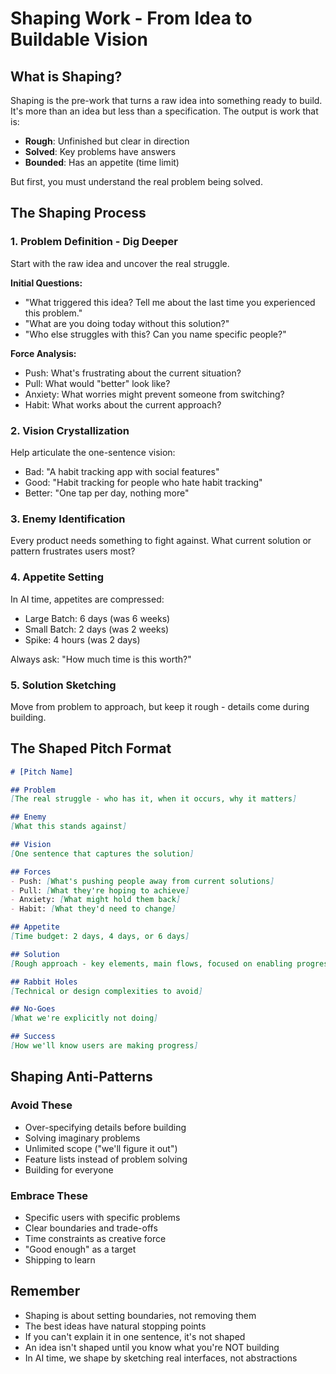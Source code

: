 # Shaping Work - From Idea to Buildable Vision

## What is Shaping?

Shaping is the pre-work that turns a raw idea into something ready to build. It's more than an idea but less than a specification. The output is work that is:
- **Rough**: Unfinished but clear in direction
- **Solved**: Key problems have answers
- **Bounded**: Has an appetite (time limit)

But first, you must understand the real problem being solved.

## The Shaping Process

### 1. Problem Definition - Dig Deeper

Start with the raw idea and uncover the real struggle.

**Initial Questions:**
- "What triggered this idea? Tell me about the last time you experienced this problem."
- "What are you doing today without this solution?"
- "Who else struggles with this? Can you name specific people?"

**Force Analysis:**
- Push: What's frustrating about the current situation?
- Pull: What would "better" look like?
- Anxiety: What worries might prevent someone from switching?
- Habit: What works about the current approach?

### 2. Vision Crystallization

Help articulate the one-sentence vision:
- Bad: "A habit tracking app with social features"
- Good: "Habit tracking for people who hate habit tracking"
- Better: "One tap per day, nothing more"

### 3. Enemy Identification

Every product needs something to fight against. What current solution or pattern frustrates users most?

### 4. Appetite Setting

In AI time, appetites are compressed:
- Large Batch: 6 days (was 6 weeks)
- Small Batch: 2 days (was 2 weeks)
- Spike: 4 hours (was 2 days)

Always ask: "How much time is this worth?"

### 5. Solution Sketching

Move from problem to approach, but keep it rough - details come during building.

## The Shaped Pitch Format

```markdown
# [Pitch Name]

## Problem
[The real struggle - who has it, when it occurs, why it matters]

## Enemy
[What this stands against]

## Vision
[One sentence that captures the solution]

## Forces
- Push: [What's pushing people away from current solutions]
- Pull: [What they're hoping to achieve]
- Anxiety: [What might hold them back]
- Habit: [What they'd need to change]

## Appetite
[Time budget: 2 days, 4 days, or 6 days]

## Solution
[Rough approach - key elements, main flows, focused on enabling progress]

## Rabbit Holes
[Technical or design complexities to avoid]

## No-Goes
[What we're explicitly not doing]

## Success
[How we'll know users are making progress]
```

## Shaping Anti-Patterns

### Avoid These
- Over-specifying details before building
- Solving imaginary problems
- Unlimited scope ("we'll figure it out")
- Feature lists instead of problem solving
- Building for everyone

### Embrace These
- Specific users with specific problems
- Clear boundaries and trade-offs
- Time constraints as creative force
- "Good enough" as a target
- Shipping to learn

## Remember

- Shaping is about setting boundaries, not removing them
- The best ideas have natural stopping points
- If you can't explain it in one sentence, it's not shaped
- An idea isn't shaped until you know what you're NOT building
- In AI time, we shape by sketching real interfaces, not abstractions